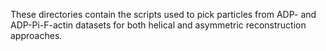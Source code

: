 These directories contain the scripts used to pick particles from ADP- and ADP-Pi-F-actin datasets for both helical and asymmetric reconstruction approaches.
